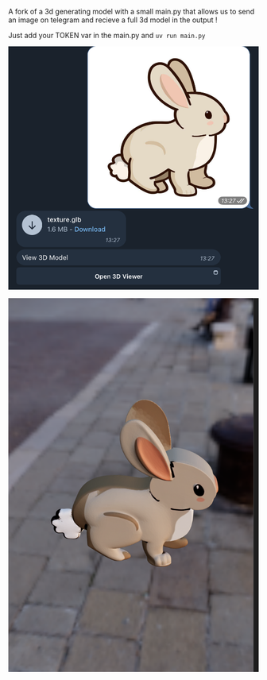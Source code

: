 A fork of a 3d generating model with a small main.py that allows us to send an image on telegram and recieve a full 3d model in the output ! 

Just add your TOKEN var in the main.py and `uv run main.py`

![alt text](<CleanShot 2025-01-23 at 14.00.25@2x.png>)

![alt text](<Firefox 2025-01-23 13.32.20.png>)
